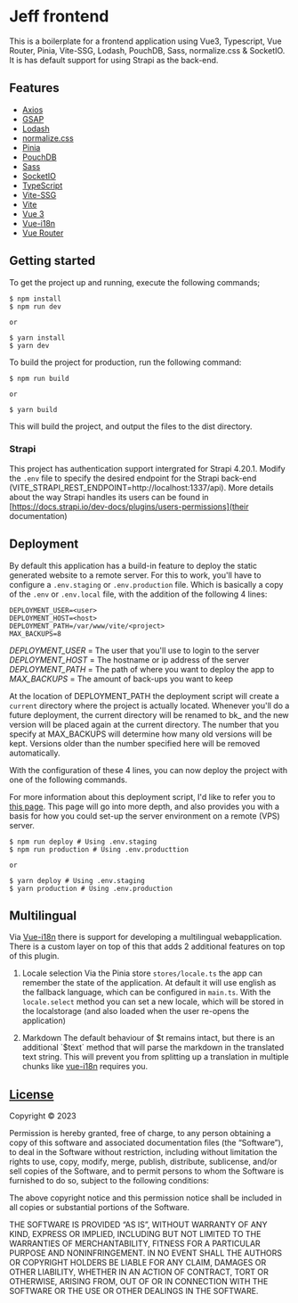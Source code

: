 # Jeff frontend

This is a boilerplate for a frontend application using Vue3, Typescript, Vue Router, Pinia, Vite-SSG, Lodash, PouchDB, Sass, normalize.css & SocketIO. It is has default support for using Strapi as the back-end.

## Features

- [Axios](https://github.com/axios/axios)
- [GSAP](https://github.com/greensock/GSAP)
- [Lodash](https://github.com/lodash/lodash)
- [normalize.css](https://github.com/necolas/normalize.css)
- [Pinia](https://github.com/vuejs/pinia)
- [PouchDB](https://github.com/pouchdb/pouchdb)
- [Sass](https://github.com/sass/sass)
- [SocketIO](https://github.com/socketio/socket.io-client)
- [TypeScript](https://github.com/microsoft/TypeScript)
- [Vite-SSG](https://github.com/antfu/vite-ssg)
- [Vite](https://github.com/vitejs/vite)
- [Vue 3](https://github.com/vuejs/vue)
- [Vue-i18n](https://github.com/intlify/vue-i18n-next)
- [Vue Router](https://github.com/vuejs/vue-router)

## Getting started

To get the project up and running, execute the following commands;

```
$ npm install
$ npm run dev

or

$ yarn install
$ yarn dev
```

To build the project for production, run the following command:
```
$ npm run build 

or 

$ yarn build
```
This will build the project, and output the files to the dist directory.


### Strapi

This project has authentication support intergrated for Strapi 4.20.1. Modify the `.env` file to specify the desired endpoint for the Strapi back-end (VITE_STRAPI_REST_ENDPOINT=http://localhost:1337/api). More details about the way Strapi handles its users can be found in [https://docs.strapi.io/dev-docs/plugins/users-permissions](their documentation)

## Deployment
By default this application has a build-in feature to deploy the static generated website to a remote server. For this to work, you'll have to configure a `.env.staging` or `.env.production` file. Which is basically a copy of the `.env` or `.env.local` file, with the addition of the following 4 lines:

```
DEPLOYMENT_USER=<user>
DEPLOYMENT_HOST=<host>
DEPLOYMENT_PATH=/var/www/vite/<project>
MAX_BACKUPS=8
```
*DEPLOYMENT_USER* = The user that you'll use to login to the server
*DEPLOYMENT_HOST* = The hostname or ip address of the server 
*DEPLOYMENT_PATH* = The path of where you want to deploy the app to
*MAX_BACKUPS* = The amount of back-ups you want to keep

At the location of DEPLOYMENT_PATH the deployment script will create a `current` directory where the project is actually located. Whenever you'll do a future deployment, the current directory will be renamed to bk_<timecode> and the new version will be placed again at the current directory. The number that you specify at MAX_BACKUPS will determine how many old versions will be kept. Versions older than the number specified here will be removed automatically.

With the configuration of these 4 lines, you can now deploy the project with one of the following commands. 

For more information about this deployment script, I'd like to refer you to [this page](https://github.com/JeffreyArts/server/wiki/Vite-website-setup). This page will go into more depth, and also provides you with a basis for how you could set-up the server environment on a remote (VPS) server.


```
$ npm run deploy # Using .env.staging
$ npm run production # Using .env.producttion

or 

$ yarn deploy # Using .env.staging
$ yarn production # Using .env.production
```

## Multilingual
Via [Vue-i18n](https://github.com/intlify/vue-i18n-next) there is support for developing a multilingual webapplication. There is a custom layer on top of this that adds 2 additional features on top of this plugin.

1. Locale selection
Via the Pinia store `stores/locale.ts` the app can remember the state of the application. At default it will use english as the fallback language, which can be configured in `main.ts`. With the `locale.select` method you can set a new locale, which will be stored in the localstorage (and also loaded when the user re-opens the application)

2. Markdown
The default behaviour of $t remains intact, but there is an additional `$text` method that will parse the markdown in the translated text string. This will prevent you from splitting up a translation in multiple chunks like [vue-i18n](https://vue-i18n.intlify.dev/guide/advanced/component.html#basic-usage) requires you.


## [License](https://github.com/JeffreyArts/create-jeff-backend/blob/master/LICENSE)

Copyright © 2023 <Jeffrey Arts>

Permission is hereby granted, free of charge, to any person obtaining a copy of this software and associated documentation files (the “Software”), to deal in the Software without restriction, including without limitation the rights to use, copy, modify, merge, publish, distribute, sublicense, and/or sell copies of the Software, and to permit persons to whom the Software is furnished to do so, subject to the following conditions:

The above copyright notice and this permission notice shall be included in all copies or substantial portions of the Software.

THE SOFTWARE IS PROVIDED “AS IS”, WITHOUT WARRANTY OF ANY KIND, EXPRESS OR IMPLIED, INCLUDING BUT NOT LIMITED TO THE WARRANTIES OF MERCHANTABILITY, FITNESS FOR A PARTICULAR PURPOSE AND NONINFRINGEMENT. IN NO EVENT SHALL THE AUTHORS OR COPYRIGHT HOLDERS BE LIABLE FOR ANY CLAIM, DAMAGES OR OTHER LIABILITY, WHETHER IN AN ACTION OF CONTRACT, TORT OR OTHERWISE, ARISING FROM, OUT OF OR IN CONNECTION WITH THE SOFTWARE OR THE USE OR OTHER DEALINGS IN THE SOFTWARE.

